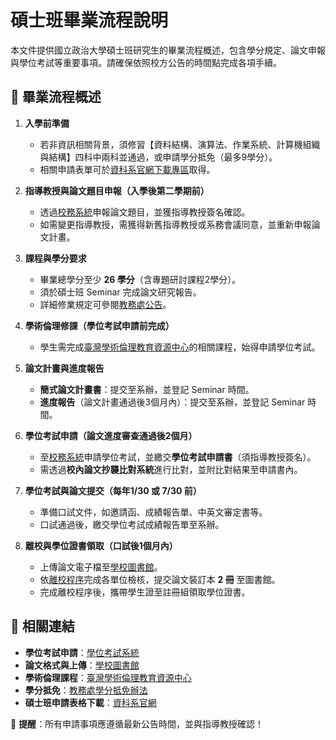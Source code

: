 # 碩士班畢業流程說明  

本文件提供國立政治大學碩士班研究生的畢業流程概述，包含學分規定、論文申報與學位考試等重要事項。請確保依照校方公告的時間點完成各項手續。

## 📌 畢業流程概述  

1. **入學前準備**  
   - 若非資訊相關背景，須修習【資料結構、演算法、作業系統、計算機組織與結構】四科中兩科並通過，或申請學分抵免（最多9學分）。  
   - 相關申請表單可於[資科系官網下載專區](https://www.cs.nccu.edu.tw/)取得。  

2. **指導教授與論文題目申報（入學後第二學期前）**  
   - 透過[校務系統](https://iNCCU.nccu.edu.tw/)申報論文題目，並獲指導教授簽名確認。  
   - 如需變更指導教授，需獲得新舊指導教授或系務會議同意，並重新申報論文計畫。  

3. **課程與學分要求**  
   - 畢業總學分至少 **26 學分**（含專題研討課程2學分）。  
   - 須於碩士班 Seminar 完成論文研究報告。  
   - 詳細修業規定可參閱[教務處公告](https://aca.nccu.edu.tw/)。  

4. **學術倫理修課（學位考試申請前完成）**  
   - 學生需完成[臺灣學術倫理教育資源中心](https://ethics.moe.edu.tw/)的相關課程，始得申請學位考試。  

5. **論文計畫與進度報告**  
   - **簡式論文計畫書**：提交至系辦，並登記 Seminar 時間。  
   - **進度報告**（論文計畫通過後3個月內）：提交至系辦，並登記 Seminar 時間。  

6. **學位考試申請（論文進度審查通過後2個月）**  
   - 至[校務系統](https://iNCCU.nccu.edu.tw/)申請學位考試，並繳交**學位考試申請書**（須指導教授簽名）。  
   - 需透過**校內論文抄襲比對系統**進行比對，並附比對結果至申請書內。  

7. **學位考試與論文提交（每年1/30 或 7/30 前）**  
   - 準備口試文件，如邀請函、成績報告單、中英文審定書等。  
   - 口試通過後，繳交學位考試成績報告單至系辦。  

8. **離校與學位證書領取（口試後1個月內）**  
   - 上傳論文電子檔至[學校圖書館](https://www.lib.nccu.edu.tw/p/404-1000-288.php?Lang=zh-tw)。  
   - 依[離校程序](https://iNCCU.nccu.edu.tw/)完成各單位檢核，提交論文裝訂本 **2 冊** 至圖書館。  
   - 完成離校程序後，攜帶學生證至註冊組領取學位證書。  

## 🔗 相關連結  

- **學位考試申請**：[學位考試系統](https://iNCCU.nccu.edu.tw/)  
- **論文格式與上傳**：[學校圖書館](https://www.lib.nccu.edu.tw/p/404-1000-288.php?Lang=zh-tw)  
- **學術倫理課程**：[臺灣學術倫理教育資源中心](https://ethics.moe.edu.tw/)  
- **學分抵免**：[教務處學分抵免辦法](https://aca.nccu.edu.tw/)  
- **碩士班申請表格下載**：[資科系官網](https://www.cs.nccu.edu.tw/)  

📢 **提醒**：所有申請事項應遵循最新公告時間，並與指導教授確認！  
